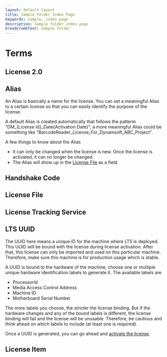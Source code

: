 ```yaml
---
layout: default-layout
title: Sample Folder Index Page
keywords: sample, index page
description: Sample folder index page
breadcrumbText: Sample Folder
---
```


# Terms

## License 2.0

## Alias

An Alias is basically a name for the license. You can set a meaningful Alias to a certain license so that you can easily identify the purpose of the license.

A default Alias is created automatically that follows the patterm "DM_{License Id}_Date{Activation Date}", a more meaningful Alias could be something like "BarcodeReader_License_For_Dynamsoft_ABC_Project".

A few things to know about the Alias

* It can only be changed when the license is new. Once the license is activated, it can no longer be changed.
* The Alias will show up in the [License File](#license-file) as a field.

## Handshake Code

## License File

## License Tracking Service

## LTS UUID


The UUID here means a unique ID for the machine where LTS is deployed. This UUID will be bound with the license during license activation. After that, this license can only be imported and used on this particular machine. Therefore, make sure this machine is for production usage which is stable.

A UUID is bound to the hardware of the machine, choose one or multiple unique hardware identification labels to generate it. The available labels are

* ProcessorId
* Media Access Control Address
* Machine ID
* Motherboard Serial Number

The more labels you choose, the stricter the license binding. But if the hardware changes and any of the bound labels is different, the license binding will fail and the license will be unusable. Therefore, be cautious and think ahead on which labels to include (at least one is required).

Once a UUID is generated, you can go ahead and [activate the license](activate-the-license).

## License Item

